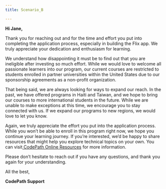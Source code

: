 ```yaml
---
title: Scenario_B

---
```


**Hi Jane,**

Thank you for reaching out and for the time and effort you put into completing the application process, especially in building the Flix app. We truly appreciate your dedication and enthusiasm for learning.

We understand how disappointing it must be to find out that you are ineligible after investing so much effort. While we would love to welcome all passionate learners into our program, our current courses are restricted to students enrolled in partner universities within the United States due to our sponsorship agreements as a non-profit organization.

That being said, we are always looking for ways to expand our reach. In the past, we have offered programs in Haiti and Taiwan, and we hope to bring our courses to more international students in the future. While we are unable to make exceptions at this time, we encourage you to stay connected with us. If we expand our programs to new regions, we would love to let you know.

Again, we truly appreciate the effort you put into the application process. While you won’t be able to enroll in this program right now, we hope you continue your learning journey. If you’re interested, we’d be happy to share resources that might help you explore technical topics on your own. You can visit[ CodePath Online Resources](https://hackmd.io/@nesquena/HJN9k17sm?type=view) for more information. 

Please don’t hesitate to reach out if you have any questions, and thank you again for your understanding.


All the best,

**CodePath Support**
